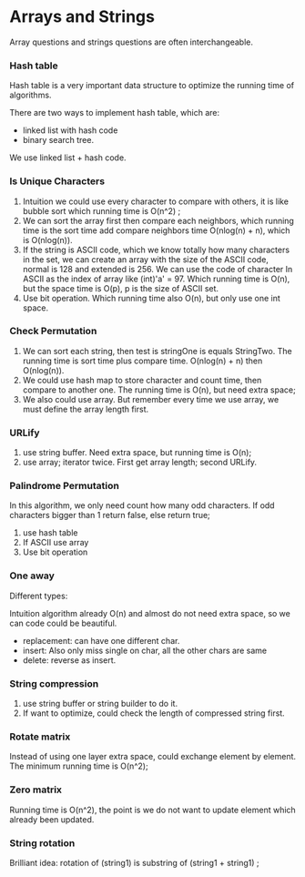# Arrays and Strings

Array questions and strings questions are often interchangeable. 

### Hash table

Hash table is a very important data structure to optimize the running time of algorithms.

There are two ways to implement hash table, which are:

- linked list with hash code
- binary search tree.

We use linked list + hash code.

### Is Unique Characters

1. Intuition we could use every character to compare with others, it is like bubble sort which running time is O(n^2) ;
2. We can sort the array first then compare each neighbors, which running time is the sort time add compare neighbors time O(nlog(n) + n), which is O(nlog(n)).
3. If the string is ASCII code, which we know totally how many characters in the set, we can create an array with the size of the ASCII code, normal is 128 and extended is 256. We can use the code of character In ASCII as the index of array like (int)'a' = 97. Which running time is O(n), but the space time is O(p), p is the size of ASCII set. 
4. Use bit operation. Which running time also O(n), but only use one int space.

### Check Permutation

1. We can sort each string, then test is stringOne is equals StringTwo. The running time is sort time plus compare time. O(nlog(n) + n) then O(nlog(n)).
2. We could use hash map to store character and count time, then compare to another one. The running time is O(n), but need extra space;
3. We also could use array. But remember every time we use array, we must define the array length first.

### URLify

1. use string buffer. Need extra space, but running time is O(n);
2. use array; iterator twice. First get array length; second URLify.

### Palindrome Permutation

In this algorithm, we only need count how many odd characters. If odd characters bigger than 1 return false, else return true;

1. use hash table
2. If ASCII use array
3. Use bit operation

### One away

Different types:

Intuition algorithm already O(n) and almost do not need extra space, so we can code could be beautiful.

- replacement: can have one different char.
- insert: Also only miss single on char, all the other chars are same
- delete: reverse as insert. 

### String compression

1. use string buffer or string builder to do it.
2. If want to optimize, could check the length of compressed string first.

### Rotate matrix

Instead of using one layer extra space, could exchange element by element. The minimum running time is O(n^2);

### Zero matrix

Running time is O(n^2), the point is we do not want to update element which already been updated.

### String rotation

Brilliant idea: rotation of (string1) is substring of (string1 + string1) ;